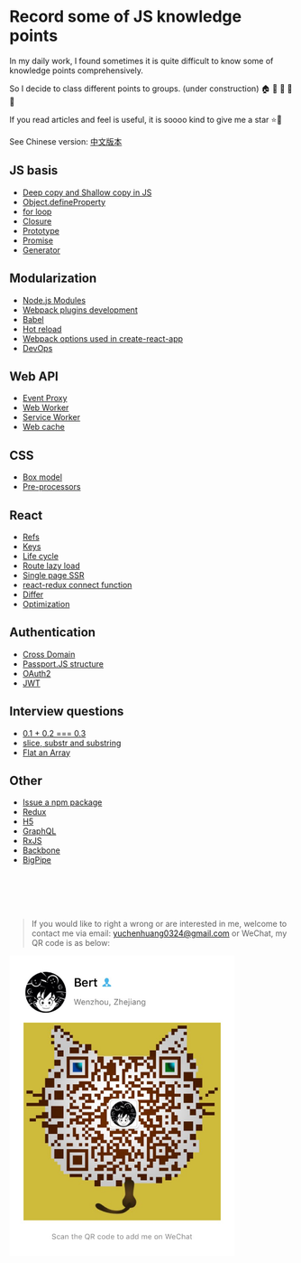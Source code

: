 # Record some of JS knowledge points

In my daily work, I found sometimes it is quite difficult to know some of knowledge points comprehensively.

So I decide to class different points to groups. (under construction) 🏠 🏡 🏫 🏢 🏣 

If you read articles and feel is useful, it is soooo kind to give me a star :star::star2:

See Chinese version: [中文版本](/v-cn/README.md)

## JS basis

* [Deep copy and Shallow copy in JS](/js_basis/object_copy.md)
* [Object.defineProperty](/js_basis/object_defineproperty.md)
* [for loop](/js_basis/for_loop.md)
* [Closure](/js_basis/closure.md)
* [Prototype]()
* [Promise](/js_basis/promise.md)
* [Generator](/js_basis/generator.md)

## Modularization

* [Node.js Modules](/modularization/node_mo.md)
* [Webpack plugins development](/modularization/webpack_structure.md)
* [Babel](/modularization/babel.md)
* [Hot reload](/modularization/hot_reload.md)
* [Webpack options used in create-react-app](/modularization/webpack_options.md)
* [DevOps]()

## Web API

* [Event Proxy](/web_api/events_proxy.md)
* [Web Worker](/web_api/web_worker.md)
* [Service Worker](/web_api/service_worker.md)
* [Web cache](/web_api/web_cache.md)

## CSS

* [Box model]()
* [Pre-processors]()

## React

* [Refs](/react/refs.md)
* [Keys](/react/keys.md)
* [Life cycle](/react/life_cycle.md)
* [Route lazy load](/react/lazy_load.md)
* [Single page SSR](/react/ssr.md)
* [react-redux connect function](/react/react_redux.md)
* [Differ]()
* [Optimization]()

## Authentication

* [Cross Domain](/authentication/cross_domain.md)
* [Passport.JS structure](/authentication/passport.md)
* [OAuth2]()
* [JWT]()

## Interview questions

* [0.1 + 0.2 === 0.3](/interview/epsilon.md)
* [slice, substr and substring](/interview/string_process.md)
* [Flat an Array](/interview/flat_array.md)

## Other

* [Issue a npm package](/other/npm_issue.md)
* [Redux](/other/redux.md)
* [H5]()
* [GraphQL]()
* [RxJS]()
* [Backbone]()
* [BigPipe]()

<br />
<br />
<br />
<br />

> If you would like to right a wrong or are interested in me, welcome to contact me via email: yuchenhuang0324@gmail.com or WeChat, my QR code is as below:

<img src="assets/qr_code.jpeg" width="400"/>


